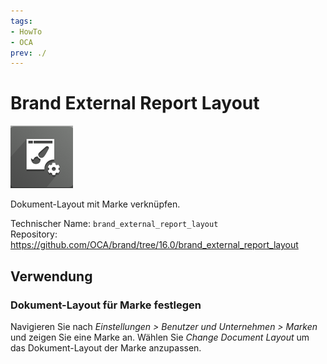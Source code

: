 ```yaml
---
tags:
- HowTo
- OCA
prev: ./
---
```

# Brand External Report Layout
![](assets/icons_odoo_brand.png)

Dokument-Layout mit Marke verknüpfen.

Technischer Name: `brand_external_report_layout`\
Repository: <https://github.com/OCA/brand/tree/16.0/brand_external_report_layout>

## Verwendung

### Dokument-Layout für Marke festlegen

Navigieren Sie nach *Einstellungen > Benutzer und Unternehmen > Marken* und zeigen Sie eine Marke an. Wählen Sie *Change Document Layout* um das Dokument-Layout der Marke anzupassen.

